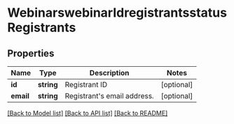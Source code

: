 # WebinarswebinarIdregistrantsstatusRegistrants

## Properties
Name | Type | Description | Notes
------------ | ------------- | ------------- | -------------
**id** | **string** | Registrant ID | [optional] 
**email** | **string** | Registrant&#39;s email address. | [optional] 

[[Back to Model list]](../README.md#documentation-for-models) [[Back to API list]](../README.md#documentation-for-api-endpoints) [[Back to README]](../README.md)


